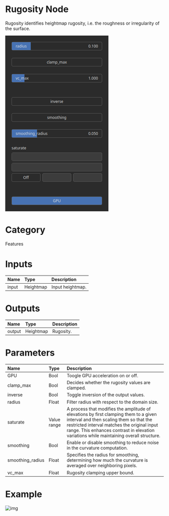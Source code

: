 
Rugosity Node
=============


Rugosity identifies heightmap rugosity, i.e. the roughness or irregularity of the surface.



![img](../../images/nodes/Rugosity_settings.png)


# Category


Features
# Inputs

|Name|Type|Description|
| :--- | :--- | :--- |
|input|Heightmap|Input heightmap.|

# Outputs

|Name|Type|Description|
| :--- | :--- | :--- |
|output|Heightmap|Rugosity.|

# Parameters

|Name|Type|Description|
| :--- | :--- | :--- |
|GPU|Bool|Toogle GPU acceleration on or off.|
|clamp_max|Bool|Decides whether the rugosity values are clamped.|
|inverse|Bool|Toggle inversion of the output values.|
|radius|Float|Filter radius with respect to the domain size.|
|saturate|Value range|A process that modifies the amplitude of elevations by first clamping them to a given interval and then scaling them so that the restricted interval matches the original input range. This enhances contrast in elevation variations while maintaining overall structure.|
|smoothing|Bool|Enable or disable smoothing to reduce noise in the curvature computation.|
|smoothing_radius|Float|Specifies the radius for smoothing, determining how much the curvature is averaged over neighboring pixels.|
|vc_max|Float|Rugosity clamping upper bound.|

# Example


![img](../../images/nodes/Rugosity.png)

